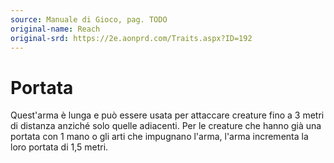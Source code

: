 ```yaml
---
source: Manuale di Gioco, pag. TODO
original-name: Reach
original-srd: https://2e.aonprd.com/Traits.aspx?ID=192
---
```


# Portata

Quest'arma è lunga e può essere usata per attaccare creature fino a 3 metri di
distanza anziché solo quelle adiacenti. Per le creature che hanno già una
portata con 1 mano o gli arti che impugnano l'arma, l'arma incrementa la loro
portata di 1,5 metri.
